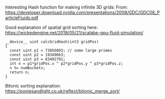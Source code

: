 Interesting Hash function for making infinite 3D grids:
From: https://developer.download.nvidia.com/presentations/2008/GDC/GDC08_ParticleFluids.pdf

Good explanation of spatial grid sorting here: https://wickedengine.net/2018/05/21/scalabe-gpu-fluid-simulation/

```
__device__ uint calcGridHash(int3 gridPos)
{
  const uint p1 = 73856093; // some large primes
  const uint p2 = 19349663;
  const uint p3 = 83492791;
  int n = p1*gridPos.x ^ p2*gridPos.y ^ p3*gridPos.z;
  n %= numBuckets;
  return n;
}
```

Bitonic sorting explanation:
https://poniesandlight.co.uk/reflect/bitonic_merge_sort/
